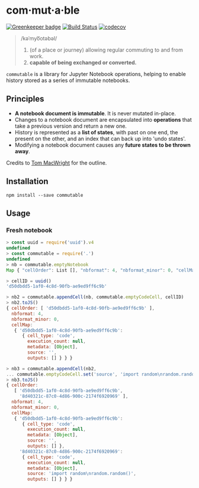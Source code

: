 # com·mut·a·ble

[![Greenkeeper badge](https://badges.greenkeeper.io/nteract/commutable.svg)](https://greenkeeper.io/)
[![Build Status](https://travis-ci.org/nteract/commutable.svg?branch=master)](https://travis-ci.org/nteract/commutable)
[![codecov](https://codecov.io/gh/nteract/commutable/branch/master/graph/badge.svg)](https://codecov.io/gh/nteract/commutable)

> /kəˈmyo͞otəbəl/
>
> 1. (of a place or journey) allowing regular commuting to and from work.
> 2. **capable of being exchanged or converted.**

`commutable` is a library for Jupyter Notebook operations, helping to enable
history stored as a series of immutable notebooks.

## Principles

* **A notebook document is immutable**. It is never mutated in-place.
* Changes to a notebook document are encapsulated into **operations** that take a previous version and return a new one.
* History is represented as a **list of states**, with past on one end, the present on the other, and an index that can back up into 'undo states'.
* Modifying a notebook document causes any **future states to be thrown away**.

Credits to [Tom MacWright](http://www.macwright.org/2015/05/18/practical-undo.html) for the outline.

## Installation

```
npm install --save commutable
```

## Usage

### Fresh notebook

```js
> const uuid = require('uuid').v4
undefined
> const commutable = require('.')
undefined
> nb = commutable.emptyNotebook
Map { "cellOrder": List [], "nbformat": 4, "nbformat_minor": 0, "cellMap": Map {} }

> cellID = uuid()
'd50dbdd5-1af0-4c8d-90fb-ae9ed9ff6c9b'

> nb2 = commutable.appendCell(nb, commutable.emptyCodeCell, cellID)
> nb2.toJS()
{ cellOrder: [ 'd50dbdd5-1af0-4c8d-90fb-ae9ed9ff6c9b' ],
  nbformat: 4,
  nbformat_minor: 0,
  cellMap:
   { 'd50dbdd5-1af0-4c8d-90fb-ae9ed9ff6c9b':
      { cell_type: 'code',
        execution_count: null,
        metadata: [Object],
        source: '',
        outputs: [] } } }

> nb3 = commutable.appendCell(nb2,
... commutable.emptyCodeCell.set('source', 'import random\nrandom.random()'), uuid())
> nb3.toJS()
{ cellOrder:
   [ 'd50dbdd5-1af0-4c8d-90fb-ae9ed9ff6c9b',
     '8d40321c-87c0-4d86-900c-2174f6920969' ],
  nbformat: 4,
  nbformat_minor: 0,
  cellMap:
   { 'd50dbdd5-1af0-4c8d-90fb-ae9ed9ff6c9b':
      { cell_type: 'code',
        execution_count: null,
        metadata: [Object],
        source: '',
        outputs: [] },
     '8d40321c-87c0-4d86-900c-2174f6920969':
      { cell_type: 'code',
        execution_count: null,
        metadata: [Object],
        source: 'import random\nrandom.random()',
        outputs: [] } } }
```

